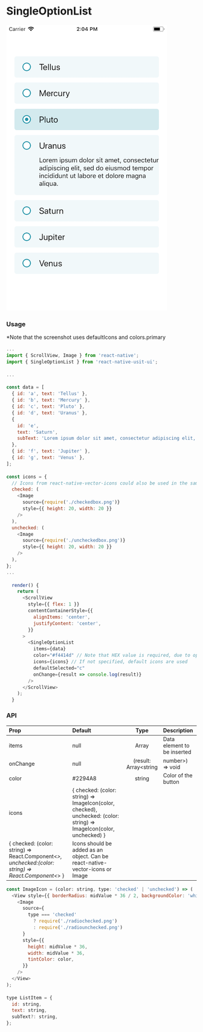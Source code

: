 # SingleOptionList

![Screenshot of button](./screenshots/singleoptionlist.png)

### Usage

\*Note that the screenshot uses defaultIcons and colors.primary

```js
...
import { ScrollView, Image } from 'react-native';
import { SingleOptionList } from 'react-native-usit-ui';

...

const data = [
  { id: 'a', text: 'Tellus' },
  { id: 'b', text: 'Mercury' },
  { id: 'c', text: 'Pluto' },
  { id: 'd', text: 'Uranus' },
  {
    id: 'e',
    text: 'Saturn',
    subText: 'Lorem ipsum dolor sit amet, consectetur adipiscing elit, sed do        eiusmod tempor incididunt ut labore et dolore magna aliqua.',
  },
  { id: 'f', text: 'Jupiter' },
  { id: 'g', text: 'Venus' },
];

const icons = {
  // Icons from react-native-vector-icons could also be used in the same pattern
  checked: (
    <Image
      source={require('./checkedbox.png')}
      style={{ height: 20, width: 20 }}
    />
  ),
  unchecked: (
    <Image
      source={require('./uncheckedbox.png')}
      style={{ height: 20, width: 20 }}
    />
  ),
};
...

  render() {
    return (
      <ScrollView
        style={{ flex: 1 }}
        contentContainerStyle={{
          alignItems: 'center',
          justifyContent: 'center',
        }}
      >
        <SingleOptionList
          items={data}
          color="#f4414d" // Note that HEX value is required, due to opacity design
          icons={icons} // If not specified, default icons are used
          defaultSelected="c"
          onChange={result => console.log(result)}
        />
      </ScrollView>
    );
  }
```

### API

| Prop                                                                                                | Default                                                                                                              |         Type          | Description                 |
| :-------------------------------------------------------------------------------------------------- | :------------------------------------------------------------------------------------------------------------------- | :-------------------: | :-------------------------- |
| items                                                                                               | null                                                                                                                 |    Array<ListItem>    | Data element to be inserted |
| onChange                                                                                            | null                                                                                                                 | (result: Array<string | number>) => void            | Callback with result whenever you clock on a listelement |
| color                                                                                               | #2294A8                                                                                                              |        string         | Color of the button         |
| icons                                                                                               | { checked: (color: string) => ImageIcon(color, checked), unchecked: (color: string) => ImageIcon(color, unchecked) } |
| { checked: (color: string) => React.Component<_>, unchecked:(color: string) => React.Component<_> } | Icons should be added as an object. Can be react-native-vector-icons or Image                                        |

```js
const ImageIcon = (color: string, type: 'checked' | 'unchecked') => (
  <View style={{ borderRadius: midValue * 36 / 2, backgroundColor: 'white' }}>
    <Image
      source={
        type === 'checked'
          ? require('./radiochecked.png')
          : require('./radiounchecked.png')
      }
      style={{
        height: midValue * 36,
        width: midValue * 36,
        tintColor: color,
      }}
    />
  </View>
);

type ListItem = {
  id: string,
  text: string,
  subText?: string,
};
```
